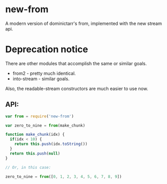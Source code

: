 # new-from

A modern version of dominictarr's from, implemented with the new stream api. 

# Deprecation notice
There are other modules that accomplish the same or similar goals.

- from2 - pretty much identical.
- into-stream - similar goals.

Also, the readable-stream constructors are much easier to use now.

## API:

```javascript
var from = require('new-from')

var zero_to_nine = from(make_chunk)

function make_chunk(idx) {
  if(idx < 10) {
    return this.push(idx.toString())
  }  
  return this.push(null)
}

// Or, in this case:

zero_to_nine = from([0, 1, 2, 3, 4, 5, 6, 7, 8, 9])
```
